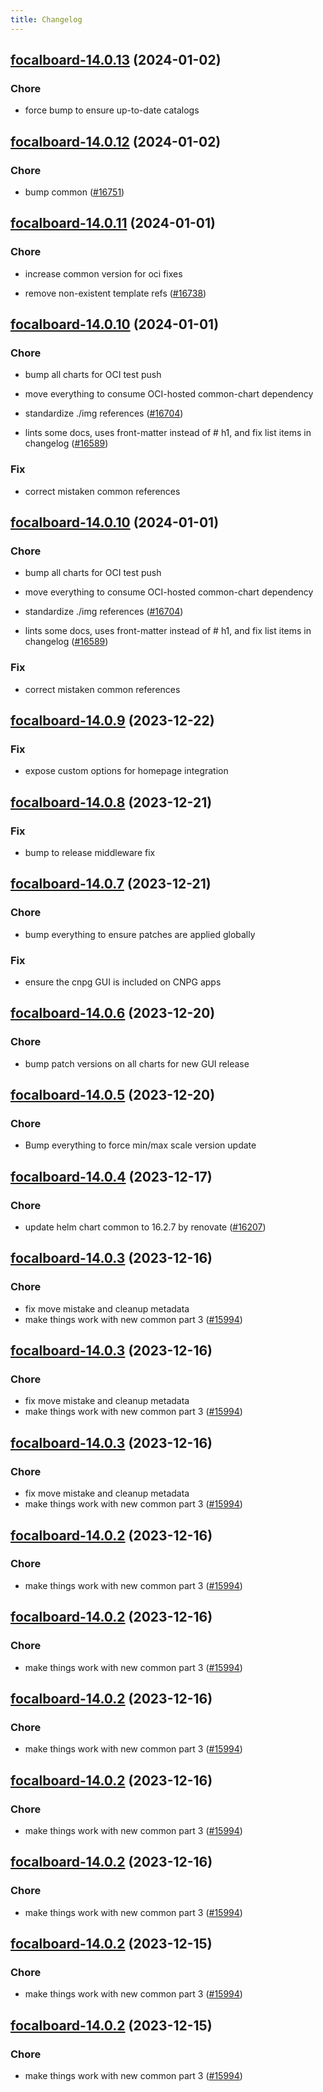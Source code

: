 ```yaml
---
title: Changelog
---
```






## [focalboard-14.0.13](https://github.com/truecharts/charts/compare/focalboard-14.0.12...focalboard-14.0.13) (2024-01-02)

### Chore



- force bump to ensure up-to-date catalogs


## [focalboard-14.0.12](https://github.com/truecharts/charts/compare/focalboard-14.0.11...focalboard-14.0.12) (2024-01-02)

### Chore



- bump common ([#16751](https://github.com/truecharts/charts/issues/16751))


## [focalboard-14.0.11](https://github.com/truecharts/charts/compare/focalboard-14.0.10...focalboard-14.0.11) (2024-01-01)

### Chore



- increase common version for oci fixes

- remove non-existent template refs ([#16738](https://github.com/truecharts/charts/issues/16738))


## [focalboard-14.0.10](https://github.com/truecharts/charts/compare/focalboard-14.0.9...focalboard-14.0.10) (2024-01-01)

### Chore



- bump all charts for OCI test push

- move everything to consume OCI-hosted common-chart dependency

- standardize ./img references ([#16704](https://github.com/truecharts/charts/issues/16704))

- lints some docs, uses front-matter instead of # h1, and fix list items in changelog ([#16589](https://github.com/truecharts/charts/issues/16589))

### Fix



- correct mistaken common references


## [focalboard-14.0.10](https://github.com/truecharts/charts/compare/focalboard-14.0.9...focalboard-14.0.10) (2024-01-01)

### Chore



- bump all charts for OCI test push

- move everything to consume OCI-hosted common-chart dependency

- standardize ./img references ([#16704](https://github.com/truecharts/charts/issues/16704))

- lints some docs, uses front-matter instead of # h1, and fix list items in changelog ([#16589](https://github.com/truecharts/charts/issues/16589))

### Fix



- correct mistaken common references
## [focalboard-14.0.9](https://github.com/truecharts/charts/compare/focalboard-14.0.8...focalboard-14.0.9) (2023-12-22)

### Fix

- expose custom options for homepage integration

## [focalboard-14.0.8](https://github.com/truecharts/charts/compare/focalboard-14.0.7...focalboard-14.0.8) (2023-12-21)

### Fix

- bump to release middleware fix

## [focalboard-14.0.7](https://github.com/truecharts/charts/compare/focalboard-14.0.6...focalboard-14.0.7) (2023-12-21)

### Chore

- bump everything to ensure patches are applied globally

### Fix

- ensure the cnpg GUI is included on CNPG apps

## [focalboard-14.0.6](https://github.com/truecharts/charts/compare/focalboard-14.0.5...focalboard-14.0.6) (2023-12-20)

### Chore

- bump patch versions on all charts for new GUI release

## [focalboard-14.0.5](https://github.com/truecharts/charts/compare/focalboard-14.0.4...focalboard-14.0.5) (2023-12-20)

### Chore

- Bump everything to force min/max scale version update

## [focalboard-14.0.4](https://github.com/truecharts/charts/compare/focalboard-14.0.3...focalboard-14.0.4) (2023-12-17)

### Chore

- update helm chart common to 16.2.7 by renovate ([#16207](https://github.com/truecharts/charts/issues/16207))

## [focalboard-14.0.3](https://github.com/truecharts/charts/compare/focalboard-13.0.3...focalboard-14.0.3) (2023-12-16)

### Chore

- fix move mistake and cleanup metadata
- make things work with new common part 3 ([#15994](https://github.com/truecharts/charts/issues/15994))

## [focalboard-14.0.3](https://github.com/truecharts/charts/compare/focalboard-13.0.3...focalboard-14.0.3) (2023-12-16)

### Chore

- fix move mistake and cleanup metadata
- make things work with new common part 3 ([#15994](https://github.com/truecharts/charts/issues/15994))

## [focalboard-14.0.3](https://github.com/truecharts/charts/compare/focalboard-13.0.3...focalboard-14.0.3) (2023-12-16)

### Chore

- fix move mistake and cleanup metadata
- make things work with new common part 3 ([#15994](https://github.com/truecharts/charts/issues/15994))

## [focalboard-14.0.2](https://github.com/truecharts/charts/compare/focalboard-13.0.3...focalboard-14.0.2) (2023-12-16)

### Chore

- make things work with new common part 3 ([#15994](https://github.com/truecharts/charts/issues/15994))

## [focalboard-14.0.2](https://github.com/truecharts/charts/compare/focalboard-13.0.3...focalboard-14.0.2) (2023-12-16)

### Chore

- make things work with new common part 3 ([#15994](https://github.com/truecharts/charts/issues/15994))

## [focalboard-14.0.2](https://github.com/truecharts/charts/compare/focalboard-13.0.3...focalboard-14.0.2) (2023-12-16)

### Chore

- make things work with new common part 3 ([#15994](https://github.com/truecharts/charts/issues/15994))

## [focalboard-14.0.2](https://github.com/truecharts/charts/compare/focalboard-13.0.3...focalboard-14.0.2) (2023-12-16)

### Chore

- make things work with new common part 3 ([#15994](https://github.com/truecharts/charts/issues/15994))

## [focalboard-14.0.2](https://github.com/truecharts/charts/compare/focalboard-13.0.3...focalboard-14.0.2) (2023-12-16)

### Chore

- make things work with new common part 3 ([#15994](https://github.com/truecharts/charts/issues/15994))

## [focalboard-14.0.2](https://github.com/truecharts/charts/compare/focalboard-13.0.3...focalboard-14.0.2) (2023-12-15)

### Chore

- make things work with new common part 3 ([#15994](https://github.com/truecharts/charts/issues/15994))

## [focalboard-14.0.2](https://github.com/truecharts/charts/compare/focalboard-13.0.3...focalboard-14.0.2) (2023-12-15)

### Chore

- make things work with new common part 3 ([#15994](https://github.com/truecharts/charts/issues/15994))
